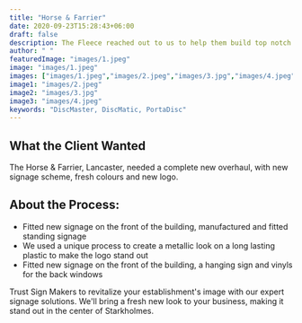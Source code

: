 ```yaml
---
title: "Horse & Farrier"
date: 2020-09-23T15:28:43+06:00
draft: false
description: The Fleece reached out to us to help them build top notch sign boards for their business
author: " "
featuredImage: "images/1.jpeg"
image: "images/1.jpeg"
images: ["images/1.jpeg","images/2.jpeg","images/3.jpg","images/4.jpeg"]
image1: "images/2.jpeg"
image2: "images/3.jpg"
image3: "images/4.jpeg"
keywords: "DiscMaster, DiscMatic, PortaDisc"
---
```

## What the Client Wanted
The Horse & Farrier, Lancaster, needed a complete new overhaul, with new signage scheme, fresh colours and new logo.

## About the Process:
- Fitted new signage on the front of the building, manufactured and fitted standing signage
- We used a unique process to create a metallic look on a long lasting plastic to make the logo stand out
- Fitted new signage on the front of the building, a hanging sign and vinyls for the back windows



Trust Sign Makers to revitalize your establishment's image with our expert signage solutions. We'll bring a fresh new look to your business, making it stand out in the center of Starkholmes.


